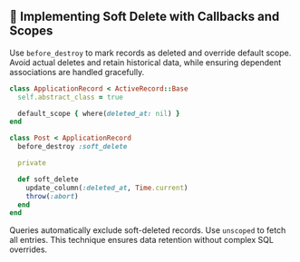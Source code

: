 ## 🔗 Implementing Soft Delete with Callbacks and Scopes
Use `before_destroy` to mark records as deleted and override default scope. Avoid actual deletes and retain historical data, while ensuring dependent associations are handled gracefully.

```ruby
class ApplicationRecord < ActiveRecord::Base
  self.abstract_class = true

  default_scope { where(deleted_at: nil) }
end

class Post < ApplicationRecord
  before_destroy :soft_delete

  private

  def soft_delete
    update_column(:deleted_at, Time.current)
    throw(:abort)
  end
end
```

Queries automatically exclude soft-deleted records. Use `unscoped` to fetch all entries. This technique ensures data retention without complex SQL overrides.